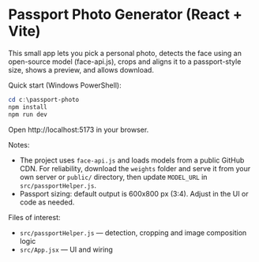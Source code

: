 # Passport Photo Generator (React + Vite)

This small app lets you pick a personal photo, detects the face using an open-source model (face-api.js), crops and aligns it to a passport-style size, shows a preview, and allows download.

Quick start (Windows PowerShell):

```powershell
cd c:\passport-photo
npm install
npm run dev
```

Open http://localhost:5173 in your browser.

Notes:
- The project uses `face-api.js` and loads models from a public GitHub CDN. For reliability, download the `weights` folder and serve it from your own server or `public/` directory, then update `MODEL_URL` in `src/passportHelper.js`.
- Passport sizing: default output is 600x800 px (3:4). Adjust in the UI or code as needed.

Files of interest:
- `src/passportHelper.js` — detection, cropping and image composition logic
- `src/App.jsx` — UI and wiring
